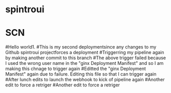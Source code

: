# spintroui
# SCN
#Hello world1. 
#This is my second deploymentsince any changes to my Github spintroui projectforces a deployment
#Triggerring my pipeline again by making another commit to this branch
#The above trigger failed because I used the wrong user name in the "ginx Deployment Manifest" and so I am making this chnage to trigger again
#Editted the "ginx Deployment Manifest" again due to failure. Editing this file so that I can trigger again
#After lunch edits to launch the webhook to kick of pipeline again
#Another edit to force a retriger
#Another edit to force a retriger
